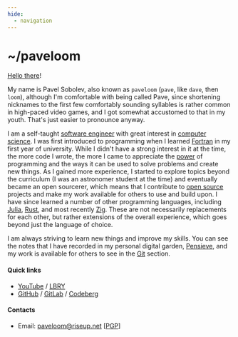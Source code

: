 ```yaml
---
hide:
  - navigation
---
```


# ~/paveloom

[Hello there](https://www.youtube.com/watch?v=rEq1Z0bjdwc)!

My name is Pavel Sobolev, also known as `paveloom` (`pave`, like `dave`, then `loom`), although I'm comfortable with being called Pave, since shortening nicknames to the first few comfortably sounding syllables is rather common in high-paced video games, and I got somewhat accustomed to that in my youth. That's just easier to pronounce anyway.

I am a self-taught [software engineer](https://en.wikipedia.org/wiki/Software_engineering) with great interest in [computer science](https://en.wikipedia.org/wiki/Computer_science). I was first introduced to programming when I learned [Fortran](https://en.wikipedia.org/wiki/Fortran) in my first year of university. While I didn't have a strong interest in it at the time, the more code I wrote, the more I came to appreciate the [power](https://www.youtube.com/watch?v=Sg14jNbBb-8) of programming and the ways it can be used to solve problems and create new things. As I gained more experience, I started to explore topics beyond the curriculum (I was an astronomer student at the time) and eventually became an open sourcerer, which means that I contribute to [open source](https://en.wikipedia.org/wiki/Open_source) projects and make my work available for others to use and build upon. I have since learned a number of other programming languages, including [Julia](https://julialang.org), [Rust](https://www.rust-lang.org), and most recently [Zig](https://ziglang.org). These are not necessarily replacements for each other, but rather extensions of the overall experience, which goes beyond just the language of choice.

I am always striving to learn new things and improve my skills. You can see the notes that I have recorded in my personal digital garden, [Pensieve](/pensieve), and my work is available for others to see in the [Git](/git) section.

#### Quick links

- [YouTube](https://youtube.com/Paveloom) / [LBRY](https://odysee.com/@paveloom:e)
- [GitHub](https://github.com/Paveloom) / [GitLab](https://gitlab.com/paveloom) / [Codeberg](https://codeberg.org/paveloom)

#### Contacts

- Email: [paveloom@riseup.net](mailto:paveloom@riseup.net) [[PGP](assets/pgp.txt)]
